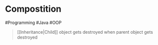 # Compostition
#Programming #Java #OOP 
> [[Inheritance|Child]] object gets destroyed when parent object gets destroyed